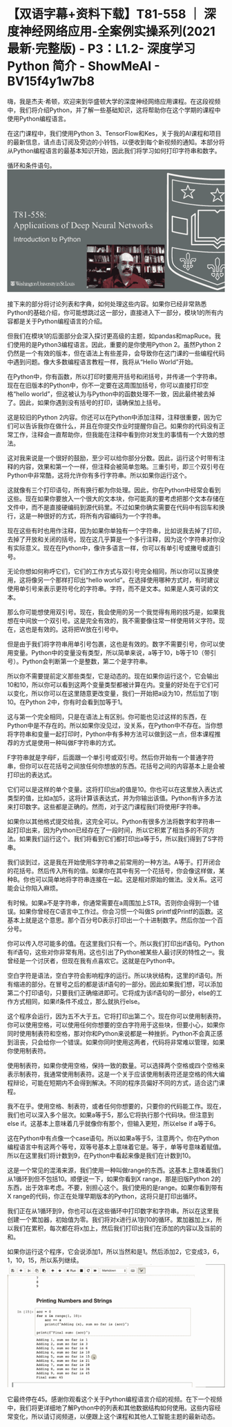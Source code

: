 # 【双语字幕+资料下载】T81-558 ｜ 深度神经网络应用-全案例实操系列(2021最新·完整版) - P3：L1.2- 深度学习 Python 简介 - ShowMeAI - BV15f4y1w7b8

嗨，我是杰夫·希顿，欢迎来到华盛顿大学的深度神经网络应用课程。在这段视频中，我们将介绍Python，并了解一些基础知识，这将帮助你在这个学期的课程中使用Python编程语言。

在这门课程中，我们使用Python 3、TensorFlow和Kes，关于我的AI课程和项目的最新信息，请点击订阅及旁边的小铃铛，以便收到每个新视频的通知。本部分将从Python编程语言的最基本知识开始，因此我们将学习如何打印字符串和数字。

循环和条件语句。![](img/ac1951e4692bfdf0941f1d0ef6d36dd9_1.png)

接下来的部分将讨论列表和字典，如何处理这些内容。如果你已经非常熟悉Python的基础介绍，你可能想跳过这一部分，直接进入下一部分，模块1的所有内容都是关于Python编程语言的介绍。

但我们在模块1的后面部分会深入探讨更高级的主题，如pandas和mapRuce。我们使用的是Python3编程语言。因此，重要的是你使用Python 2。虽然Python 2仍然是一个有效的版本，但在语法上有些差异，会导致你在这门课的一些编程代码中遇到问题。像大多数编程语言教程一样，我将从“Hello World”开始。

在Python中，你有函数，所以打印时要用开括号和闭括号，并传递一个字符串。现在在旧版本的Python中，你不一定要在这周围加括号，你可以直接打印空格“hello world”，但这被认为与Python中的函数处理不一致，因此最终被去掉了。因此，如果你遇到没有括号的打印，请确保加上括号。

这是较旧的Python 2内容。你还可以在Python中添加注释，注释很重要，因为它们可以告诉我你在做什么，并且在你提交作业时提醒你自己。如果你的代码没有正常工作，注释会一直帮助你，但我能在注释中看到你对发生的事情有一个大致的想法。

这对我来说是一个很好的鼓励，至少可以给你部分分数。因此，运行这个时带有注释的内容，效果和第一个一样，但注释会被简单忽略。三重引号，即三个双引号在Python中非常酷，这将允许你有多行字符串。所以如果你运行这个。

这就像有三个打印语句，所有换行都为你处理。因此，你在Python中经常会看到这些。现在如果你要放入一个很大的文本块，你可能真的要考虑把那个文本存储在文件中，而不是直接硬编码到源代码里。不过如果你确实需要在代码中有回车和换行，这是一种很好的方式，将所有内容编码为一个字符串。

现在这些有时也用作注释，因为如果你单独有一个字符串，比如说我去掉了打印，去掉了开放和关闭的括号。现在这几乎算是一个多行注释，因为这个字符串对你没有实际意义。现在在Python中，像许多语言一样，你可以有单引号或撇号或直引号。

无论你想如何称呼它们，它们的工作方式与双引号完全相同，所以你可以互换使用，这将像另一个那样打印出“hello world”。在选择使用哪种方式时，有时建议使用单引号来表示更符号化的字符串。字符，而不是文本。如果是人类可读的文本。

那么你可能想使用双引号。现在，我会使用的另一个我觉得有用的技巧是，如果我想在中间放一个双引号。这是完全有效的，我不需要像往常一样使用转义字符。现在，这也是有效的。这将把W放在引号中。

但是由于我们将字符串用单引号包裹，这也是有效的。数字不需要引号，你可以使用变量。Python中的变量没有类型，所以简单来说，a等于10，b等于10（带引号）。Python会判断第一个是整数，第二个是字符串。

所以你不需要提前定义那些类型，它是动态的。现在如果你运行这个，它会输出10和10，所以你可以看到这两个变量类型都被计算在内。变量的好处在于它们可以变化，所以你可以在这里随意更改变量，我们一开始把a设为10，然后加了1到10。在Python 2中，你有时会看到加等于1。

这与第一个完全相同，只是在语法上有区别。你可能也见过这样的东西，在Python中是不存在的。所以如果你没见过，没关系，在Python中不存在。当你想将字符串和变量一起打印时，Python中有多种方法可以做到这一点，但本课程推荐的方式是使用一种叫做F字符串的方式。

F字符串就是字母F，后面跟一个单引号或双引号。然后你开始有一个普通字符串，但你可以在花括号之间放任何你想放的东西。花括号之间的内容基本上是会被打印出的表达式。

它们可以是这样的单个变量。这将打印出a的值是10。你也可以在这里放入表达式类型的值，比如a加5，这将计算该表达式，并为你输出该值。Python有许多方法来打印数字。这些都是正确的。然而，对于这门课程我们将使用F字符串。

如果你以其他格式提交给我，这完全可以。Python有很多方法将数字和字符串一起打印出来，因为Python已经存在了一段时间，所以它积累了相当多的不同方法。如果我们运行这个。我们将看到它们都打印出a等于5，所以我们得到了S字符串。

我们谈到过，这是我在开始使用S字符串之前常用的一种方法。A等于。打开闭合的花括号。然后传入所有的值。如果你在其中有另一个花括号，你会像这样做，某种B。你也可以简单地将字符串连接在一起。这是相对原始的做法。没关系。这可能会让你陷入麻烦。

有时候。如果a不是字符串，你通常需要在a周围加上STR。否则你会得到一个错误。如果你曾经在C语言中工作过。你会习惯一个叫做S printf或Printf的函数。这基本上就是这个意思。那个百分号D表示打印出一个十进制数字。然后你加一个百分号。

你可以传入尽可能多的值。在这里我们只有一个。所以我们打印出if语句。Python有if语句，这些对你非常有用。这也引出了Python被某些人最讨厌的特性之一。我曾经是一个讨厌者，但现在我有点喜欢它。这就是在Python中。

空白字符是语法，空白字符会影响程序的运行。所以块状结构，这里的if语句。所有缩进的部分。在冒号之后的都是该if语句的一部分。因此如果我们想，可以添加第二个打印语句，只要我们正确缩进即可。它将成为该if语句的一部分，else的工作方式相同，如果if条件不成立，那么就执行else。

这个程序会运行，因为五不大于五。它将打印出第二个。现在你可以使用制表符。你可以使用空格，可以使用任何你想要的空白字符用于这些块，但要小心，如果你同时使用制表符和空格，那对你和Python来说都是一种挫折。Python不会真正感到沮丧，只会给你一个错误。如果你同时使用这两者，代码将非常难以管理，如果你使用制表符。

使用制表符，如果你使用空格，保持一致的数量。可以选择两个空格或四个空格来表示制表符，我通常使用制表符。这是一个关于应该使用制表符还是空格的伟大编程辩论，可能在短期内不会得到解决。不同的程序员偏好不同的方式，适合这门课程。

我不在乎。使用空格、制表符，或者任何你想要的，只要你的代码能工作。现在，我们也可以深入多个层次。如果a等于5，那么它将执行那个代码块。但注意到else if。这基本上意味着几乎就像你有那个，但输入更短，所以else if a等于6。

这在Python中有点像一个case语句。所以如果a等于5，注意两个。你在Python编程语言中有这两个等号，双等号基本上意味着它是。等于，单等号意味着赋值。所以在这里我们将计数到9，在Python中看起来像是我们在计数到10。

这是一个常见的混淆来源，我们使用一种叫做range的东西。这基本上意味着我们从1循环到但不包括10。顺便说一下，如果你看到X range，那是旧版Python 2的东西，出于效率考虑。不要，别担心这个。我们使用的是range。如果你看到带有X range的代码，你正在处理早期版本的Python，这将只是打印出循环。

我们正在从1循环到9，你也可以在这些循环中打印数字和字符串。所以在这里我创建一个累加器，初始值为零。我们将对x进行从1到10的循环。累加器加上x，所以我们在累积，每次都在将x加上，然后我们打印出我们在添加的内容以及当前的和。

如果你运行这个程序，它会说添加1，所以当然和是1。然后添加2，它变成3，6，1，10，15，所以系列继续。![](img/ac1951e4692bfdf0941f1d0ef6d36dd9_3.png)

它最终停在45。感谢你观看这个关于Python编程语言介绍的视频。在下一个视频中，我们将更详细地了解Python中的列表和其他数据结构如何使用。这些内容经常变化，所以请订阅频道，以便跟上这个课程和其他人工智能主题的最新动态。
